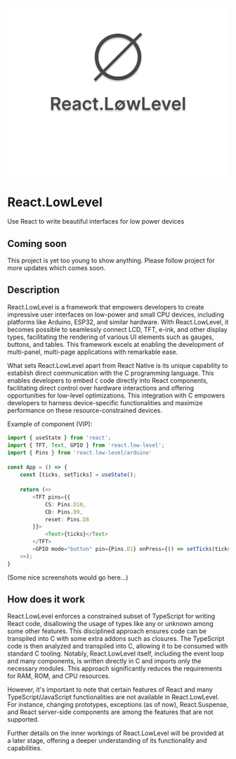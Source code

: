 ![react.low-level logo](./assets/logo.svg)

# React.LowLevel

Use React to write beautiful interfaces for low power devices

## Coming soon

This project is yet too young to show anything. Please follow project for more updates which comes soon.

## Description

React.LowLevel is a framework that empowers developers to create impressive user interfaces on low-power and small CPU devices, including platforms like Arduino, ESP32, and similar hardware. With React.LowLevel, it becomes possible to seamlessly connect LCD, TFT, e-ink, and other display types, facilitating the rendering of various UI elements such as gauges, buttons, and tables. This framework excels at enabling the development of multi-panel, multi-page applications with remarkable ease.

What sets React.LowLevel apart from React Native is its unique capability to establish direct communication with the C programming language. This enables developers to embed `C` code directly into React components, facilitating direct control over hardware interactions and offering opportunities for low-level optimizations. This integration with C empowers developers to harness device-specific functionalities and maximize performance on these resource-constrained devices.

Example of component (VIP):

```ts
import { useState } from 'react';
import { TFT, Text, GPIO } from 'react.low-level';
import { Pins } from 'react.low-level/arduino'

const App = () => {
    const [ticks, setTicks] = useState();

    return (<>
        <TFT pins={{
            CS: Pins.D10,
            CD: Pins.D9,
            reset: Pins.D8
        }}>
            <Text>{ticks}</Text>
        </TFT>
        <GPIO mode="button" pin={Pins.D1} onPress={() => setTicks(ticks + 1)}>
    <>);
}
```

(Some nice screenshots would go here...)

## How does it work

React.LowLevel enforces a constrained subset of TypeScript for writing React code, disallowing the usage of types like any or unknown among some other features. This disciplined approach ensures code can be transpiled into C with some extra addons such as closures. The TypeScript code is then analyzed and transpiled into C, allowing it to be consumed with standard C tooling. Notably, React.LowLevel itself, including the event loop and many components, is written directly in C and imports only the necessary modules. This approach significantly reduces the requirements for RAM, ROM, and CPU resources.

However, it's important to note that certain features of React and many TypeScript/JavaScript functionalities are not available in React.LowLevel. For instance, changing prototypes, exceptions (as of now), React.Suspense, and React server-side components are among the features that are not supported.

Further details on the inner workings of React.LowLevel will be provided at a later stage, offering a deeper understanding of its functionality and capabilities.
